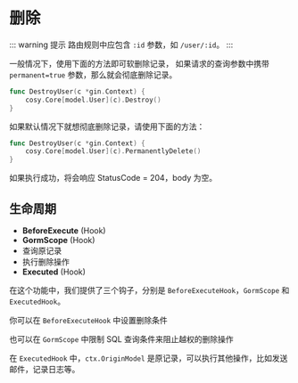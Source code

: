 # 删除

::: warning 提示
路由规则中应包含 `:id` 参数，如 `/user/:id`。
:::

一般情况下，使用下面的方法即可软删除记录，
如果请求的查询参数中携带 `permanent=true` 参数，那么就会彻底删除记录。

```go
func DestroyUser(c *gin.Context) {
    cosy.Core[model.User](c).Destroy()
}
```

如果默认情况下就想彻底删除记录，请使用下面的方法：

```go
func DestroyUser(c *gin.Context) {
    cosy.Core[model.User](c).PermanentlyDelete()
}
```

如果执行成功，将会响应 StatusCode = 204，body 为空。

## 生命周期

- **BeforeExecute** (Hook)
- **GormScope** (Hook)
- 查询原记录
- 执行删除操作
- **Executed** (Hook)

在这个功能中，我们提供了三个钩子，分别是 `BeforeExecuteHook`，`GormScope` 和 `ExecutedHook`。

你可以在 `BeforeExecuteHook` 中设置删除条件

也可以在 `GormScope` 中限制 SQL 查询条件来阻止越权的删除操作

在 `ExecutedHook` 中，`ctx.OriginModel` 是原记录，可以执行其他操作，比如发送邮件，记录日志等。
